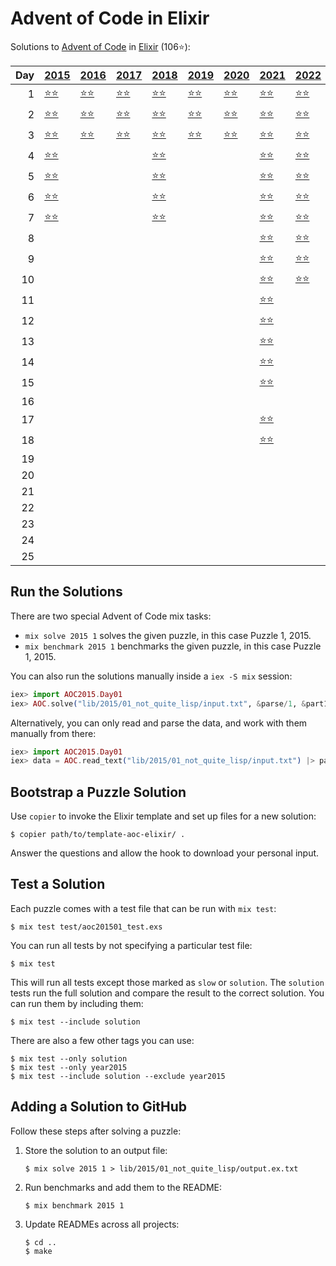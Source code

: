 # Advent of Code in Elixir

Solutions to [Advent of Code](https://adventofcode.com/) in [Elixir](https://elixir-lang.org/) (106⭐):

|   Day | [2015](lib/2015)                                           | [2016](lib/2016)                             | [2017](lib/2017)                        | [2018](lib/2018)                                | [2019](lib/2019)                                       | [2020](lib/2020)                        | [2021](lib/2021)                            | [2022](lib/2022)                            |
|------:|:-----------------------------------------------------------|:---------------------------------------------|:----------------------------------------|:------------------------------------------------|:-------------------------------------------------------|:----------------------------------------|:--------------------------------------------|:--------------------------------------------|
|     1 | [⭐⭐](lib/2015/01_not_quite_lisp)                         | [⭐⭐](lib/2016/01_no_time_for_a_taxicab)    | [⭐⭐](lib/2017/01_inverse_captcha)     | [⭐⭐](lib/2018/01_chronal_calibration)         | [⭐⭐](lib/2019/01_the_tyranny_of_the_rocket_equation) | [⭐⭐](lib/2020/01_report_repair)       | [⭐⭐](lib/2021/01_sonar_sweep)             | [⭐⭐](lib/2022/01_calorie_counting)        |
|     2 | [⭐⭐](lib/2015/02_i_was_told_there_would_be_no_math)      | [⭐⭐](lib/2016/02_bathroom_security)        | [⭐⭐](lib/2017/02_corruption_checksum) | [⭐⭐](lib/2018/02_inventory_management_system) | [⭐⭐](lib/2019/02_1202_program_alarm)                 | [⭐⭐](lib/2020/02_password_philosophy) | [⭐⭐](lib/2021/02_dive)                    | [⭐⭐](lib/2022/02_rock_paper_scissors)     |
|     3 | [⭐⭐](lib/2015/03_perfectly_spherical_houses_in_a_vacuum) | [⭐⭐](lib/2016/03_squares_with_three_sides) | [⭐⭐](lib/2017/03_spiral_memory)       | [⭐⭐](lib/2018/03_no_matter_how_you_slice_it)  | [⭐⭐](lib/2019/03_crossed_wires)                      | [⭐⭐](lib/2020/03_toboggan_trajectory) | [⭐⭐](lib/2021/03_binary_diagnostic)       | [⭐⭐](lib/2022/03_rucksack_reorganization) |
|     4 | [⭐⭐](lib/2015/04_the_ideal_stocking_stuffer)             |                                              |                                         | [⭐⭐](lib/2018/04_repose_record)               |                                                        |                                         | [⭐⭐](lib/2021/04_giant_squid)             | [⭐⭐](lib/2022/04_camp_cleanup)            |
|     5 | [⭐⭐](lib/2015/05_doesnt_he_have_intern-elves_for_this)   |                                              |                                         | [⭐⭐](lib/2018/05_alchemical_reduction)        |                                                        |                                         | [⭐⭐](lib/2021/05_hydrothermal_venture)    | [⭐⭐](lib/2022/05_supply_stacks)           |
|     6 | [⭐⭐](lib/2015/06_probably_a_fire_hazard)                 |                                              |                                         | [⭐⭐](lib/2018/06_chronal_coordinates)         |                                                        |                                         | [⭐⭐](lib/2021/06_lanternfish)             | [⭐⭐](lib/2022/06_tuning_trouble)          |
|     7 | [⭐⭐](lib/2015/07_some_assembly_required)                 |                                              |                                         | [⭐⭐](lib/2018/07_the_sum_of_its_parts)        |                                                        |                                         | [⭐⭐](lib/2021/07_the_treachery_of_whales) | [⭐⭐](lib/2022/07_no_space_left_on_device) |
|     8 |                                                            |                                              |                                         |                                                 |                                                        |                                         | [⭐⭐](lib/2021/08_seven_segment_search)    | [⭐⭐](lib/2022/08_treetop_tree_house)      |
|     9 |                                                            |                                              |                                         |                                                 |                                                        |                                         | [⭐⭐](lib/2021/09_smoke_basin)             | [⭐⭐](lib/2022/09_rope_bridge)             |
|    10 |                                                            |                                              |                                         |                                                 |                                                        |                                         | [⭐⭐](lib/2021/10_syntax_scoring)          | [⭐⭐](lib/2022/10_cathode-ray_tube)        |
|    11 |                                                            |                                              |                                         |                                                 |                                                        |                                         | [⭐⭐](lib/2021/11_dumbo_octopus)           |                                             |
|    12 |                                                            |                                              |                                         |                                                 |                                                        |                                         | [⭐⭐](lib/2021/12_passage_pathing)         |                                             |
|    13 |                                                            |                                              |                                         |                                                 |                                                        |                                         | [⭐⭐](lib/2021/13_transparent_origami)     |                                             |
|    14 |                                                            |                                              |                                         |                                                 |                                                        |                                         | [⭐⭐](lib/2021/14_extended_polymerization) |                                             |
|    15 |                                                            |                                              |                                         |                                                 |                                                        |                                         | [⭐⭐](lib/2021/15_chiton)                  |                                             |
|    16 |                                                            |                                              |                                         |                                                 |                                                        |                                         |                                             |                                             |
|    17 |                                                            |                                              |                                         |                                                 |                                                        |                                         | [⭐⭐](lib/2021/17_trick_shot)              |                                             |
|    18 |                                                            |                                              |                                         |                                                 |                                                        |                                         | [⭐⭐](lib/2021/18_snailfish)               |                                             |
|    19 |                                                            |                                              |                                         |                                                 |                                                        |                                         |                                             |                                             |
|    20 |                                                            |                                              |                                         |                                                 |                                                        |                                         |                                             |                                             |
|    21 |                                                            |                                              |                                         |                                                 |                                                        |                                         |                                             |                                             |
|    22 |                                                            |                                              |                                         |                                                 |                                                        |                                         |                                             |                                             |
|    23 |                                                            |                                              |                                         |                                                 |                                                        |                                         |                                             |                                             |
|    24 |                                                            |                                              |                                         |                                                 |                                                        |                                         |                                             |                                             |
|    25 |                                                            |                                              |                                         |                                                 |                                                        |                                         |                                             |                                             |

## Run the Solutions

There are two special Advent of Code mix tasks:

- `mix solve 2015 1` solves the given puzzle, in this case Puzzle 1, 2015.
- `mix benchmark 2015 1` benchmarks the given puzzle, in this case Puzzle 1, 2015.

You can also run the solutions manually inside a `iex -S mix` session:

```elixir
iex> import AOC2015.Day01
iex> AOC.solve("lib/2015/01_not_quite_lisp/input.txt", &parse/1, &part1/1, &part2/1)
```

Alternatively, you can only read and parse the data, and work with them manually from there:

```elixir
iex> import AOC2015.Day01
iex> data = AOC.read_text("lib/2015/01_not_quite_lisp/input.txt") |> parse()
```

## Bootstrap a Puzzle Solution

Use `copier` to invoke the Elixir template and set up files for a new solution:

```console
$ copier path/to/template-aoc-elixir/ .
```

Answer the questions and allow the hook to download your personal input.


## Test a Solution

Each puzzle comes with a test file that can be run with `mix test`:

```console
$ mix test test/aoc201501_test.exs
```

You can run all tests by not specifying a particular test file:

```console
$ mix test
```

This will run all tests except those marked as `slow` or `solution`. The
`solution` tests run the full solution and compare the result to the correct
solution. You can run them by including them:

```console
$ mix test --include solution
```

There are also a few other tags you can use:

```console
$ mix test --only solution
$ mix test --only year2015
$ mix test --include solution --exclude year2015
```


## Adding a Solution to GitHub

Follow these steps after solving a puzzle:

1. Store the solution to an output file:

    ```console
    $ mix solve 2015 1 > lib/2015/01_not_quite_lisp/output.ex.txt
    ```

2. Run benchmarks and add them to the README:

    ```console
    $ mix benchmark 2015 1
    ```

3. Update READMEs across all projects:

    ```console
    $ cd ..
    $ make
    ```
